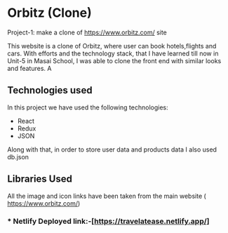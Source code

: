 # Orbitz (Clone)

Project-1: make a clone of https://www.orbitz.com/ site

This website is a clone of Orbitz, where user can book hotels,flights and cars. With efforts and the technology stack, that I have learned till now in Unit-5 in Masai School, I was able to clone the front end with similar looks and features. A
## Technologies used

In this project we have used the following technologies:

- React
- Redux
- JSON

Along with that, in order to store user data and products data I also used db.json 

## Libraries Used

All the image and icon links have been taken from the main website ( https://www.orbitz.com/)

### * Netlify Deployed link:-[https://travelatease.netlify.app/]
